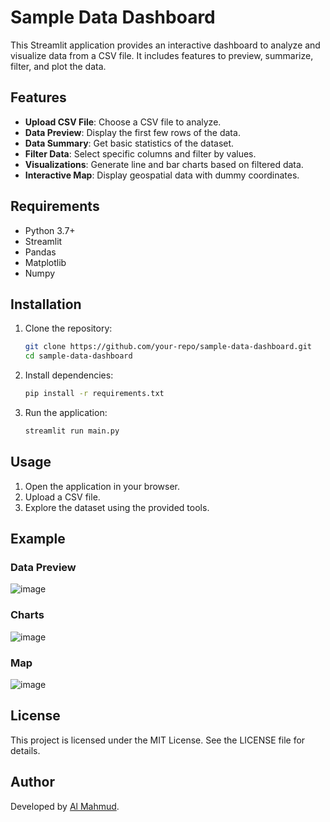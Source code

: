 
# Sample Data Dashboard

This Streamlit application provides an interactive dashboard to analyze and visualize data from a CSV file. It includes features to preview, summarize, filter, and plot the data.

## Features

- **Upload CSV File**: Choose a CSV file to analyze.
- **Data Preview**: Display the first few rows of the data.
- **Data Summary**: Get basic statistics of the dataset.
- **Filter Data**: Select specific columns and filter by values.
- **Visualizations**: Generate line and bar charts based on filtered data.
- **Interactive Map**: Display geospatial data with dummy coordinates.

## Requirements

- Python 3.7+
- Streamlit
- Pandas
- Matplotlib
- Numpy

## Installation

1. Clone the repository:

   ```bash
   git clone https://github.com/your-repo/sample-data-dashboard.git
   cd sample-data-dashboard
   ```

2. Install dependencies:

   ```bash
   pip install -r requirements.txt
   ```

3. Run the application:

   ```bash
   streamlit run main.py
   ```

## Usage

1. Open the application in your browser.
2. Upload a CSV file.
3. Explore the dataset using the provided tools.

## Example

### Data Preview

![image](https://github.com/user-attachments/assets/5844a5c0-1a43-4fa4-83be-7bc2fce5cd6e)


### Charts

![image](https://github.com/user-attachments/assets/de3aec1b-67e3-4ccf-be50-39fdf9f8694b)


### Map

![image](https://github.com/user-attachments/assets/639a8fb9-c06f-4847-8904-a77502d0286d)


## License

This project is licensed under the MIT License. See the LICENSE file for details.

## Author

Developed by [Al Mahmud](https://github.com/your-profile).
